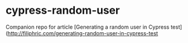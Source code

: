 # cypress-random-user

Companion repo for article [Generating a random user in Cypress test](http://filiphric.com/generating-random-user-in-cypress-test
